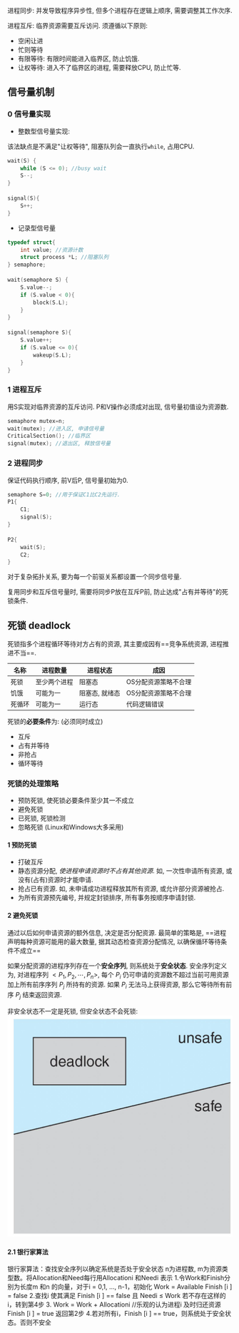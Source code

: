 进程同步: 并发导致程序异步性, 但多个进程存在逻辑上顺序, 需要调整其工作次序.

进程互斥: 临界资源需要互斥访问. 须遵循以下原则:
- 空闲让进
- 忙则等待
- 有限等待: 有限时间能进入临界区, 防止饥饿.
- 让权等待: 进入不了临界区的进程, 需要释放CPU, 防止忙等.

## 信号量机制

### 0 信号量实现

- 整数型信号量实现:

该法缺点是不满足"让权等待", 阻塞队列会一直执行`while`, 占用CPU.
```c
wait(S) {
	while (S <= 0); //busy wait
	S--;
}

signal(S){
	S++;
}
```

- 记录型信号量
```c
typedef struct{
	int value; //资源计数
	struct process *L; //阻塞队列
} semaphore;

wait(semaphore S) {
	S.value--;
	if (S.value < 0){
		block(S.L);
	}
}

signal(semaphore S){
	S.value++;
	if (S.value <= 0){
		wakeup(S.L);
	}
}
```

### 1 进程互斥

用S实现对临界资源的互斥访问. P和V操作必须成对出现, 信号量初值设为资源数.

```c
semaphore mutex=n;
wait(mutex); //进入区, 申请信号量
CriticalSection(); //临界区
signal(mutex); //退出区, 释放信号量
```

### 2 进程同步

保证代码执行顺序, 前V后P, 信号量初始为0.

```c
semaphore S=0; //用于保证C1比C2先运行.
P1{
	C1;
	signal(S);
}

P2{
	wait(S);
	C2;
}
```

对于复杂拓扑关系, 要为每一个前驱关系都设置一个同步信号量. 

复用同步和互斥信号量时, 需要将同步P放在互斥P前, 防止达成"占有并等待"的死锁条件.

## 死锁 deadlock

死锁指多个进程循环等待对方占有的资源, 其主要成因有==竞争系统资源, 进程推进不当==. 

| 名称   | 进程数量     | 进程状态       | 成因                 |
| ------ | ------------ | -------------- | -------------------- |
| 死锁   | 至少两个进程 | 阻塞态         | OS分配资源策略不合理 |
| 饥饿   | 可能为一     | 阻塞态, 就绪态 | OS分配资源策略不合理 |
| 死循环 | 可能为一     | 运行态         | 代码逻辑错误                     |

死锁的**必要条件**为: (必须同时成立)
- 互斥
- 占有并等待
- 非抢占
- 循环等待

### 死锁的处理策略

- 预防死锁, 使死锁必要条件至少其一不成立
- 避免死锁
- 已死锁, 死锁检测
- 忽略死锁 (Linux和Windows大多采用)

#### 1 预防死锁

- 打破互斥
- 静态资源分配, *使进程申请资源时不占有其他资源*. 如, 一次性申请所有资源, 或没有(占有)资源时才能申请.
- 抢占已有资源. 如, 未申请成功进程释放其所有资源, 或允许部分资源被抢占.
- 为所有资源预先编号, 并规定封锁排序, 所有事务按顺序申请封锁.

#### 2 避免死锁

通过以后如何申请资源的额外信息, 决定是否分配资源. 最简单的策略是, ==进程声明每种资源可能用的最大数量, 据其动态检查资源分配情况, 以确保循环等待条件不成立==

如果分配资源的进程序列存在一个**安全序列**, 则系统处于**安全状态**. 安全序列定义为, 对进程序列 $<P_1, P_2, \cdots, P_n>$, 每个 $P_i$ 仍可申请的资源数不超过当前可用资源加上所有前序序列 $P_j$ 所持有的资源. 如果 $P_i$ 无法马上获得资源, 那么它等待所有前序 $P_j$ 结束返回资源.

非安全状态不一定是死锁, 但安全状态不会死锁: 
![|200](../../attach/Pasted%20image%2020230620175908.png)


#### 2.1 银行家算法

银行家算法：查找安全序列以确定系统是否处于安全状态 n为进程数, m为资源类型数。将Allocation和Need每行用Allocationi 和Needi 表示 1.令Work和Finish分别为长度m 和n 的向量，对于i = 0,1, …, n-1，初始化 Work = Available Finish [i ] = false 2.查找i 使其满足 Finish [i ] == false 且 Needi ≤ Work 若不存在这样的i，转到第4步 3. Work = Work + Allocationi //乐观的认为进程i 及时归还资源 Finish [i ] = true 返回第2步 4.若对所有i，Finish [i ] == true，则系统处于安全状态。否则不安全